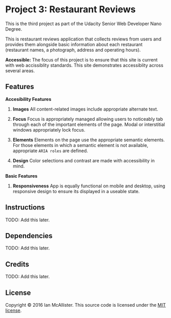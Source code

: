 # Project 3: Restaurant Reviews

This is the third project as part of the Udacity Senior Web Developer Nano Degree.

This is restaurant reviews application that collects reviews from users and provides them alongside basic information about each restaurant (restaurant names, a photograph, address and operating hours).

**Accessible:** The focus of this project is to ensure that this site is current with web accissiblity standards.  This site demonstrates accessiblity across several areas.

## Features
**Accesibility Features**

1. **Images**
	All content-related images include appropriate alternate text.

2. **Focus**
	Focus is appropriately managed allowing users to noticeably tab through each of the important elements of the page. Modal or interstitial windows appropriately lock focus.

3. **Elements**
	Elements on the page use the appropriate semantic elements. For those elements in which a semantic element is not available, appropriate `ARIA roles` are defined.

4. **Design**
	Color selections and contrast are made with accessibility in mind.

**Basic Features**

1. **Responsiveness**
	App is equally functional on mobile and desktop, using responsive design to ensure its displayed in a useable state.

## Instructions

TODO: Add this later.

## Dependencies

TODO: Add this later.

## Credits

TODO: Add this later.

## License

Copyright © 2016 Ian McAllister. This source code is licensed under the [MIT license](https://en.wikipedia.org/wiki/MIT_License).